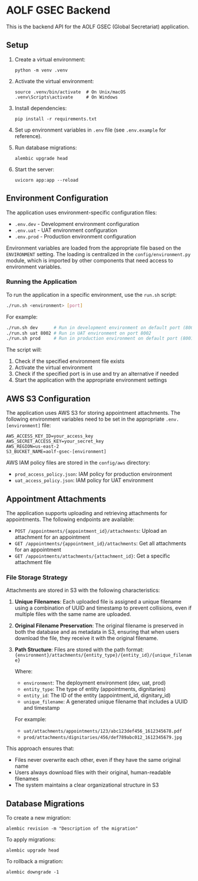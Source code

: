 # AOLF GSEC Backend

This is the backend API for the AOLF GSEC (Global Secretariat) application.

## Setup

1. Create a virtual environment:
   ```
   python -m venv .venv
   ```

2. Activate the virtual environment:
   ```
   source .venv/bin/activate  # On Unix/macOS
   .venv\Scripts\activate     # On Windows
   ```

3. Install dependencies:
   ```
   pip install -r requirements.txt
   ```

4. Set up environment variables in `.env` file (see `.env.example` for reference).

5. Run database migrations:
   ```
   alembic upgrade head
   ```

6. Start the server:
   ```
   uvicorn app:app --reload
   ```

## Environment Configuration

The application uses environment-specific configuration files:

- `.env.dev` - Development environment configuration
- `.env.uat` - UAT environment configuration
- `.env.prod` - Production environment configuration

Environment variables are loaded from the appropriate file based on the `ENVIRONMENT` setting. The loading is centralized in the `config/environment.py` module, which is imported by other components that need access to environment variables.

### Running the Application

To run the application in a specific environment, use the `run.sh` script:

```bash
./run.sh <environment> [port]
```

For example:
```bash
./run.sh dev      # Run in development environment on default port (8001)
./run.sh uat 8002 # Run in UAT environment on port 8002
./run.sh prod     # Run in production environment on default port (8001)
```

The script will:
1. Check if the specified environment file exists
2. Activate the virtual environment
3. Check if the specified port is in use and try an alternative if needed
4. Start the application with the appropriate environment settings

## AWS S3 Configuration

The application uses AWS S3 for storing appointment attachments. The following environment variables need to be set in the appropriate `.env.[environment]` file:

```
AWS_ACCESS_KEY_ID=your_access_key
AWS_SECRET_ACCESS_KEY=your_secret_key
AWS_REGION=us-east-2
S3_BUCKET_NAME=aolf-gsec-[environment]
```

AWS IAM policy files are stored in the `config/aws` directory:
- `prod_access_policy.json`: IAM policy for production environment
- `uat_access_policy.json`: IAM policy for UAT environment

## Appointment Attachments

The application supports uploading and retrieving attachments for appointments. The following endpoints are available:

- `POST /appointments/{appointment_id}/attachments`: Upload an attachment for an appointment
- `GET /appointments/{appointment_id}/attachments`: Get all attachments for an appointment
- `GET /appointments/attachments/{attachment_id}`: Get a specific attachment file

### File Storage Strategy

Attachments are stored in S3 with the following characteristics:

1. **Unique Filenames**: Each uploaded file is assigned a unique filename using a combination of UUID and timestamp to prevent collisions, even if multiple files with the same name are uploaded.

2. **Original Filename Preservation**: The original filename is preserved in both the database and as metadata in S3, ensuring that when users download the file, they receive it with the original filename.

3. **Path Structure**: Files are stored with the path format: `{environment}/attachments/{entity_type}/{entity_id}/{unique_filename}`

   Where:
   - `environment`: The deployment environment (dev, uat, prod)
   - `entity_type`: The type of entity (appointments, dignitaries)
   - `entity_id`: The ID of the entity (appointment_id, dignitary_id)
   - `unique_filename`: A generated unique filename that includes a UUID and timestamp

   For example:
   - `uat/attachments/appointments/123/abc123def456_1612345678.pdf`
   - `prod/attachments/dignitaries/456/def789abc012_1612345679.jpg`

This approach ensures that:
- Files never overwrite each other, even if they have the same original name
- Users always download files with their original, human-readable filenames
- The system maintains a clear organizational structure in S3

## Database Migrations

To create a new migration:
```
alembic revision -m "Description of the migration"
```

To apply migrations:
```
alembic upgrade head
```

To rollback a migration:
```
alembic downgrade -1
``` 